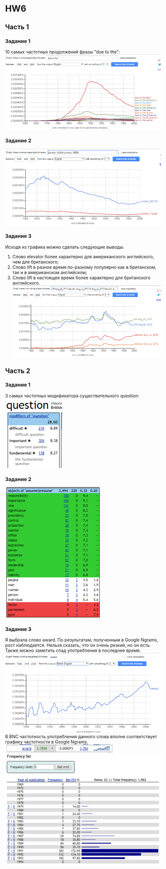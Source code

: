 # HW6
## Часть 1
### Задание 1
10 самых частотных продолжений фразы "due to the":
![](https://github.com/karinagukasyan/HW6/blob/master/due%20to%20the.png)
### Задание 2
![](https://github.com/karinagukasyan/HW6/blob/master/%D0%BA%D0%BE%D0%BC%D1%84%D0%BE%D1%80%D1%82.png)
### Задание 3
Исходя из графика можно сделать следующие выводы:
1. Слово elevator более характерно для американского английского, чем для британского;
2. Слово lift в разное время по-разному популярно как в британском, так и в американском английском;
3. Слово lift в настоящее время более характерно для британского английского.
![](https://github.com/karinagukasyan/HW6/blob/master/%D0%BB%D0%B8%D1%84%D1%82.png)
## Часть 2
### Задание 1
3 самых частотных модификатора существительного question:
![](https://github.com/karinagukasyan/HW6/blob/master/%D0%B2%D0%BE%D0%BF%D1%80%D0%BE%D1%81.png)
### Задание 2
![](https://github.com/karinagukasyan/HW6/blob/master/%D0%BE%D0%B1%D1%8A%D0%B5%D0%BA%D1%82%D1%8B.png)
### Задание 3
Я выбрала слово award. По результатам, полученным в Google Ngrams, рост наблюдается. Нельзя сказать, что он очень резкий, но он есть. Также можно заметить спад употребления в последнее время.
![](https://github.com/karinagukasyan/HW6/blob/master/%D0%B0%D0%B2%D0%B0%D1%80%D0%B4%20%D0%BD%D0%B3%D1%80%D0%B0%D0%BC.png)
В BNC частотность употребления данного слова вполне соответствует графику частотности в Google Ngrams.
![](https://github.com/karinagukasyan/HW6/blob/master/%D0%B0%D0%B2%D0%B0%D1%80%D0%B4.png)
![](https://github.com/karinagukasyan/HW6/blob/master/%D1%87%D0%B0%D1%81%D1%82%D0%BE%D1%82%D0%BD%D0%BE%D1%81%D1%82%D1%8C.png)
